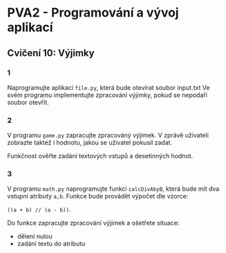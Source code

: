 # PVA2 - Programování a vývoj aplikací
## Cvičení 10: Výjimky

### 1
Naprogramujte aplikaci `file.py`, která bude otevírat soubor input.txt
Ve svém programu implementujte zpracování výjimky, pokud se nepodaří soubor otevřít.

### 2
V programu `game.py` zapracujte zpracováný výjimek. V zprávě uživateli zobrazte taktéž i hodnotu, jakou se uživatel pokusil zadat.

Funkčnost ověřte zadání textových vstupů a desetinných hodnot.

### 3
V programu `math.py` naprogramujte funkci `calcDivAbyB`, která bude mít dva vstupní atributy `a,b`. Funkce bude provádět výpočet dle vzorce:

`((a + b) // (a - b))`. 

Do funkce zapracujte zpracování výjimek a ošetřete situace:
* dělení nulou
* zadání textu do atributu